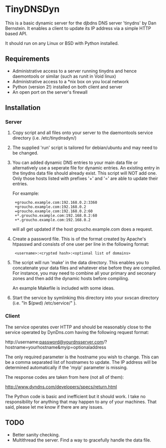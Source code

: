 # TinyDNSDyn

This is a basic dynamic server for the djbdns DNS server 'tinydns' by Dan
Bernstein. It enables a client to update its IP address via a simple HTTP based
API.

It should run on any Linux or BSD with Python installed.

## Requirements

* Administrative access to a server running tinydns and hence
  daemontools or similar (such as runit in Void linux)
* Administrative access to a *nix box on you local network
* Python (version 2!) installed on both client and server
* An open port on the server's firewall

## Installation

### Server

1. Copy script and all files onto your server to the daemontools service
   directory (i.e. /etc/tinydnsdyn/)

2. The supplied 'run' script is tailored for debian/ubuntu and may
   need to be changed.

3. You can added dynamic DNS entries to your main data file or alternatively use
   a seperate file for dynamic entries. An existing entry in the tinydns data
   file should already exist. This script will NOT add one. Only those hosts
   listed with prefixes '+' and '=' are able to update their entries.

   For example:

        +groucho.example.com:192.168.0.2:3360
        +groucho.example.com:192.168.0.2
        =groucho.example.com:192.168.0.2:60
        +*.groucho.example.com:192.168.0.2:60
        +*.groucho.example.com:192.168.0.2

   will all get updated if the host groucho.example.com does a request.

4. Create a password file. This is of the format created by Apache's htpasswd
   and consists of one user per line in the following format:

        <username>:<crypted hash>:<optional list of domains>

5. The script will run 'make' in the data directory. This enables you to
   concatenate your data files and whatever else before they are compiled. For
   instance, you may need to combine all your primary and seconary zones and
   then add the dynamic hosts before compiling.

   An example Makefile is included with some ideas.

6. Start the service by symlinking this directory into your svscan directory
   (i.e. "ln $(pwd) /etc/service/" ).

### Client

The service operates over HTTP and should be reasonably close to the service
operated by DynDns.com having the following request format:

http://username:password@yourdnsserver.com/?hostname=yourhostname&myip=optionaladdress

The only required parameter is the hostname you wish to change. This can be a
comma separated list of hostnames to update. The IP address will be determined
automatically if the 'myip' parameter is missing.

The response codes are taken from here (not all of them):

http://www.dyndns.com/developers/specs/return.html

The Python code is basic and inefficient but it should work. I take no
responsibility for anything that may happen to any of your machines.  That
said, please let me know if there are any issues.

## TODO

* Better sanity checking.
* Multithread the server. Find a way to gracefully handle the data file.
